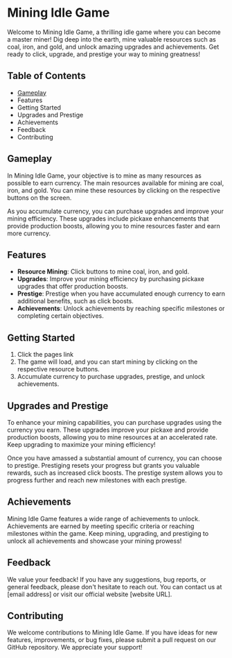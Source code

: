 # Mining Idle Game #

Welcome to Mining Idle Game, a thrilling idle game where you can become a master miner! Dig deep into the earth, mine valuable resources such as coal, iron, and gold, and unlock amazing upgrades and achievements. Get ready to click, upgrade, and prestige your way to mining greatness!

## Table of Contents ##
* <u>Gameplay</u>
* Features
* Getting Started
* Upgrades and Prestige
* Achievements
* Feedback
* Contributing


## Gameplay ##
In Mining Idle Game, your objective is to mine as many resources as possible to earn currency. The main resources available for mining are coal, iron, and gold. You can mine these resources by clicking on the respective buttons on the screen.

As you accumulate currency, you can purchase upgrades and improve your mining efficiency. These upgrades include pickaxe enhancements that provide production boosts, allowing you to mine resources faster and earn more currency.

## Features ##

* **Resource Mining**: Click buttons to mine coal, iron, and gold.
* **Upgrades**: Improve your mining efficiency by purchasing pickaxe upgrades that offer production boosts.
* **Prestige**: Prestige when you have accumulated enough currency to earn additional benefits, such as click boosts.
* **Achievements**: Unlock achievements by reaching specific milestones or completing certain objectives.

## Getting Started ##
1. Click the pages link
2. The game will load, and you can start mining by clicking on the respective resource buttons.
3. Accumulate currency to purchase upgrades, prestige, and unlock achievements.

## Upgrades and Prestige ##
To enhance your mining capabilities, you can purchase upgrades using the currency you earn. These upgrades improve your pickaxe and provide production boosts, allowing you to mine resources at an accelerated rate. Keep upgrading to maximize your mining efficiency!

Once you have amassed a substantial amount of currency, you can choose to prestige. Prestiging resets your progress but grants you valuable rewards, such as increased click boosts. The prestige system allows you to progress further and reach new milestones with each prestige.

## Achievements ##
Mining Idle Game features a wide range of achievements to unlock. Achievements are earned by meeting specific criteria or reaching milestones within the game. Keep mining, upgrading, and prestiging to unlock all achievements and showcase your mining prowess!

## Feedback ##
We value your feedback! If you have any suggestions, bug reports, or general feedback, please don't hesitate to reach out. You can contact us at [email address] or visit our official website [website URL].

## Contributing ##
We welcome contributions to Mining Idle Game. If you have ideas for new features, improvements, or bug fixes, please submit a pull request on our GitHub repository. We appreciate your support!
